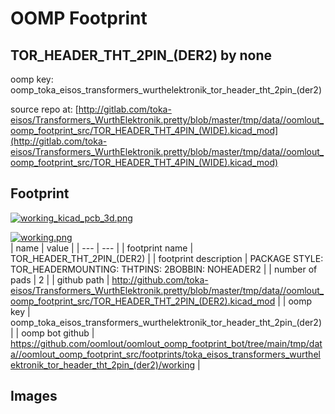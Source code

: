 # OOMP Footprint  
## TOR_HEADER_THT_2PIN_(DER2)  by none  
  
oomp key: oomp_toka_eisos_transformers_wurthelektronik_tor_header_tht_2pin_(der2)  
  
source repo at: [http://gitlab.com/toka-eisos/Transformers_WurthElektronik.pretty/blob/master/tmp/data//oomlout_oomp_footprint_src/TOR_HEADER_THT_4PIN_(WIDE).kicad_mod](http://gitlab.com/toka-eisos/Transformers_WurthElektronik.pretty/blob/master/tmp/data//oomlout_oomp_footprint_src/TOR_HEADER_THT_4PIN_(WIDE).kicad_mod)  
## Footprint  
  
[![working_kicad_pcb_3d.png](working_kicad_pcb_3d_600.png)](working_kicad_pcb_3d.png)  
  
[![working.png](working_600.png)](working.png)  
| name | value | 
| --- | --- | 
| footprint name | TOR_HEADER_THT_2PIN_(DER2) | 
| footprint description | PACKAGE STYLE: TOR_HEADERMOUNTING: THTPINS: 2BOBBIN: NOHEADER2 | 
| number of pads | 2 | 
| github path | http://github.com/toka-eisos/Transformers_WurthElektronik.pretty/blob/master/tmp/data//oomlout_oomp_footprint_src/TOR_HEADER_THT_2PIN_(DER2).kicad_mod | 
| oomp key | oomp_toka_eisos_transformers_wurthelektronik_tor_header_tht_2pin_(der2) | 
| oomp bot github | https://github.com/oomlout/oomlout_oomp_footprint_bot/tree/main/tmp/data//oomlout_oomp_footprint_src/footprints/toka_eisos_transformers_wurthelektronik_tor_header_tht_2pin_(der2)/working | 
## Images  
